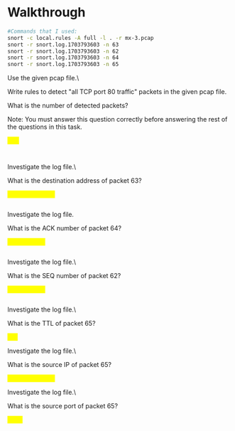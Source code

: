 # Walkthrough

```bash
#Commands that I used:
snort -c local.rules -A full -l . -r mx-3.pcap
snort -r snort.log.1703793603 -n 63
snort -r snort.log.1703793603 -n 62
snort -r snort.log.1703793603 -n 64
snort -r snort.log.1703793603 -n 65
```

Use the given pcap file.\


Write rules to detect "all TCP port 80 traffic" packets in the given pcap file.&#x20;

What is the number of detected packets?

Note: You must answer this question correctly before answering the rest of the questions in this task.

<mark style="color:yellow;">328</mark>

&#x20;

<figure><img src="https://camo.githubusercontent.com/773ef4dd00c3848cbd8f9db10ff6478b4a9ee4f1fdbd6f1fc2abcfb6683eff6d/68747470733a2f2f692e696d6775722e636f6d2f564c316a7931632e706e67" alt=""><figcaption></figcaption></figure>

&#x20;

<figure><img src="https://camo.githubusercontent.com/285873744bb065e02b9736eea7652564dfa5b10ddfb6139ebf3a934a863a0e6a/68747470733a2f2f692e696d6775722e636f6d2f36446a4c3350792e706e67" alt=""><figcaption></figcaption></figure>

Investigate the log file.\


What is the destination address of packet 63?

<mark style="color:yellow;">145.254.160.237</mark>

&#x20;

<figure><img src="https://camo.githubusercontent.com/94728cd5439845591eeb322e75893b8de94714cbdef39f2d04b2edb006fcaafa/68747470733a2f2f692e696d6775722e636f6d2f74676f776c794f2e706e67" alt=""><figcaption></figcaption></figure>

Investigate the log file.

&#x20;What is the ACK number of packet 64?

<mark style="color:yellow;">0x38AFFFF3</mark>

&#x20;

<figure><img src="https://camo.githubusercontent.com/6b0cd153e78cb022c51aba3f9de96c773596a4462a76952a6f44e3b9b9b51b7a/68747470733a2f2f692e696d6775722e636f6d2f7847374e4964492e706e67" alt=""><figcaption></figcaption></figure>

Investigate the log file.\


What is the SEQ number of packet 62?

<mark style="color:yellow;">0x38AFFFF3</mark>

&#x20;

<figure><img src="https://camo.githubusercontent.com/426c5e9cf5d55d3a710bb00552d3998c8712cbd03979918c9404248ebd668744/68747470733a2f2f692e696d6775722e636f6d2f7849656e4b56682e706e67" alt=""><figcaption></figcaption></figure>

Investigate the log file.\


What is the TTL of packet 65?



<mark style="color:yellow;">128</mark>

Investigate the log file.\


What is the source IP of packet 65?



<mark style="color:yellow;">145.254.160.237</mark>

Investigate the log file.\


What is the source port of packet 65?



<mark style="color:yellow;">3372</mark>



&#x20;

<figure><img src="https://camo.githubusercontent.com/7fdf2ca64b2e6b2f358a3a1c38725d2fdf877be56d0e0de6b4d663d4d0d8ef2f/68747470733a2f2f692e696d6775722e636f6d2f7a4f656f3668552e706e67" alt=""><figcaption></figcaption></figure>
